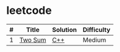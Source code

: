 # leetcode

| # | Title | Solution | Difficulty |
|---| ----- | -------- | ---------- |
|1|[Two Sum](https://leetcode.com/problems/two-sum/description/)| [C++](./algorithms/cpp/twoSum/twoSum.cpp)|Medium|
